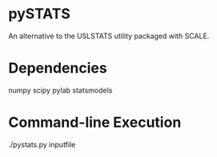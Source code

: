 pySTATS
=======

An alternative to the USLSTATS utility packaged with SCALE.

Dependencies
============

numpy
scipy
pylab
statsmodels

Command-line Execution
======================

./pystats.py inputfile
